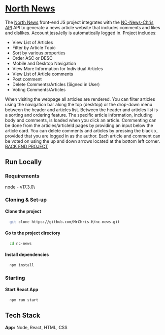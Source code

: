 
# [North News](https://north-news.netlify.app/)

The [North News](https://north-news.netlify.app/) front-end JS project integrates with the [NC-News-Chris API](https://github.com/MrChris-H/nc-news-chris) API to generate a news article website that includes comments and likes and dislikes. Account jessJelly is automatically logged in. Project includes: 

  - View List of Articles
  - Filter by Article Topic
  - Sort by various properties
  - Order ASC or DESC
  - Mobile and Desktop Navigation
  - View More Information for Individual Articles
  - View List of Article comments
  - Post comment
  - Delete Comments/Articles (Signed in User)
  - Voting Comments/Articles 

When visiting the webpage all articles are rendered. You can filter articles using the navigation bar along the top (desktop) or the drop-down menu between the header and articles list. Between the header and articles list is a sorting and ordering feature. The specific article information, including body and comments, is loaded when you click an article. Commenting can be done from the articles/articleId pages by providing an input below the article card. You can delete comments and articles by pressing the black x, provided that you are logged in as the author. Each article and comment can be voted on using the up and down arrows located at the bottom left corner.    [BACK END PROJECT](https://github.com/MrChris-H/nc-news-chris)
## Run Locally
### Requirements

node - v17.3.0\

### Cloning & Set-up

#### Clone the project

```bash
  git clone https://github.com/MrChris-H/nc-news.git
```

#### Go to the project directory

```bash
  cd nc-news
```

#### Install dependencies

```bash
  npm install
```

### Starting

#### Start React App

```bash
  npm run start
```


## Tech Stack

**App:** Node, React, HTML, CSS
